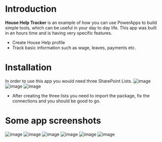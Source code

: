 # Introduction 
**House Help Tracker** is an example of how you can use PowerApps to build simple tools, which can be useful in your day to day life. 
This app was built in an hours time and is having very specific features. 
- Create House Help profile 
- Track basic information such as wage, leaves, payments etc.

# Installation
In order to use this app you would need three SharePoint Lists.
![image](https://user-images.githubusercontent.com/10042253/184895139-5d6944e4-4a51-45ea-8fd1-a930f55c4574.png)
![image](https://user-images.githubusercontent.com/10042253/184895256-e88b6cc0-d4ce-49b6-9cbb-1f675719aa2d.png)
![image](https://user-images.githubusercontent.com/10042253/184895443-bef1ed6b-36e8-47d1-aa09-8ad78f553e84.png)

- After creating the three lists you need to import the package, fix the connections and you should be good to go. 
# Some app screenshots
![image](https://user-images.githubusercontent.com/10042253/184896125-6e72f279-fa52-40e0-b4a0-cc56a6234521.png)
![image](https://user-images.githubusercontent.com/10042253/184896180-f0cdd408-25ed-4ae9-ac53-92689119794f.png)
![image](https://user-images.githubusercontent.com/10042253/184896218-c91a4803-4019-42f2-a459-13bfe0933842.png)
![image](https://user-images.githubusercontent.com/10042253/184896269-70ea58df-3108-465e-91a3-bd803cafa532.png)
![image](https://user-images.githubusercontent.com/10042253/184896315-a729abbc-f3ef-4bd1-8ba1-ab314f6b7511.png)
![image](https://user-images.githubusercontent.com/10042253/184896363-af2a4232-7bd3-4f49-8b00-898c403adc03.png)

